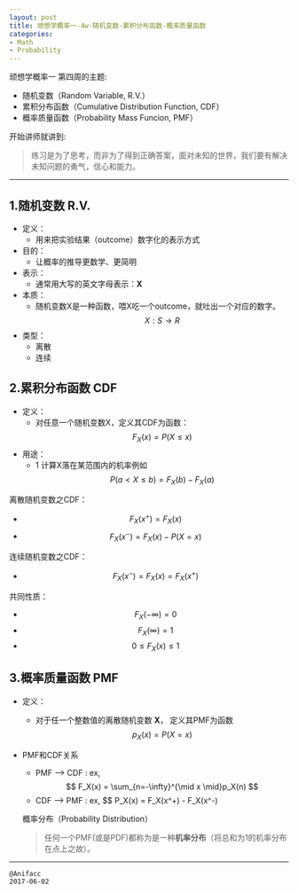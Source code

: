 ```yaml
---
layout: post
title: 顽想学概率一-4w-随机变数-累积分布函数-概率质量函数
categories:
- Math
- Probability
---
```


顽想学概率一 第四周的主题:

- 随机变数（Random Variable, R.V.）
- 累积分布函数（Cumulative Distribution Function, CDF）
- 概率质量函数（Probability Mass Funcion, PMF）

开始讲师就讲到:

> 练习是为了思考，而非为了得到正确答案，面对未知的世界，我们要有解决未知问题的勇气，信心和能力。

---

## 1.随机变数 R.V.

- 定义：
  - 用来把实验结果（outcome）数字化的表示方式
- 目的：
  - 让概率的推导更数学、更简明
- 表示：
  - 通常用大写的英文字母表示：**X**
- 本质：
  - 随机变数X是一种函数，喂X吃一个outcome，就吐出一个对应的数字。$$X: S \rightarrow R$$
- 类型：
  - 离散
  - 连续

## 2.累积分布函数 CDF

- 定义：
  - 对任意一个随机变数X，定义其CDF为函数：$$F_X(x)=P(X\leq x)$$
- 用途：
  - 1 计算X落在某范围内的机率例如$$P(a < X \leq b) = F_X(b) - F_X(a)$$

离散随机变数之CDF：

- $$ F_X(x^+) = F_X(x) $$  
- $$ F_X(x^-) = F_X(x) - P(X=x) $$  

连续随机变数之CDF：

- $$ F_X(x^-)=F_X(x)=F_X(x^+) $$  

共同性质：

- $$ F_X(-\infty) = 0 $$   
- $$ F_X(\infty) = 1 $$   
- $$ 0 \leq F_X(x) \leq 1 $$  

## 3.概率质量函数 PMF

- 定义：
  - 对于任一个整数值的离散随机变数 **X**， 定义其PMF为函数$$ p_X(x)=P(X=x) $$
- PMF和CDF关系
  - PMF --> CDF : ex, $$ F_X(x) = \sum_{n=-\infty}^{\mid x \mid}p_X(n) $$
  - CDF --> PMF : ex, $$ P_X(x) = F_X(x^+) - F_X(x^-)


  概率分布（Probability Distribution）

  > 任何一个PMF(或是PDF)都称为是一种**机率分布**（将总和为1的机率分布在点上之故）。

---

```
@Anifacc
2017-06-02
```
